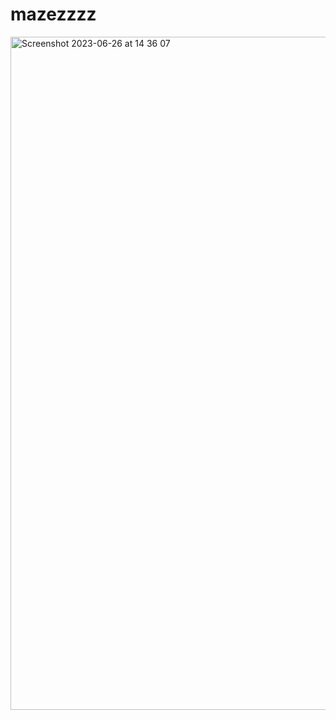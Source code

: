 # mazezzzz
<img width="1077" alt="Screenshot 2023-06-26 at 14 36 07" src="https://github.com/clorisding/mazezzzz/assets/105474238/5905f502-32e9-4e4b-ab7f-befb59fdc5ab">
